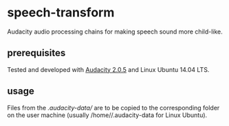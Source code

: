 # speech-transform
Audacity audio processing chains for making speech sound more child-like.

## prerequisites
Tested and developed with [Audacity 2.0.5](http://www.audacityteam.org/) and Linux Ubuntu 14.04 LTS.

## usage
Files from the _.audacity-data/_ are to be copied to the corresponding folder on the user machine (usually /home/<user>/.audacity-data for Linux Ubuntu). 
